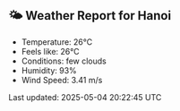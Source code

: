 <!-- WEATHER-START -->
## 🌤 Weather Report for Hanoi

- Temperature: 26°C
- Feels like: 26°C
- Conditions: few clouds
- Humidity: 93%
- Wind Speed: 3.41 m/s

Last updated: 2025-05-04 20:22:45 UTC
<!-- WEATHER-END -->

